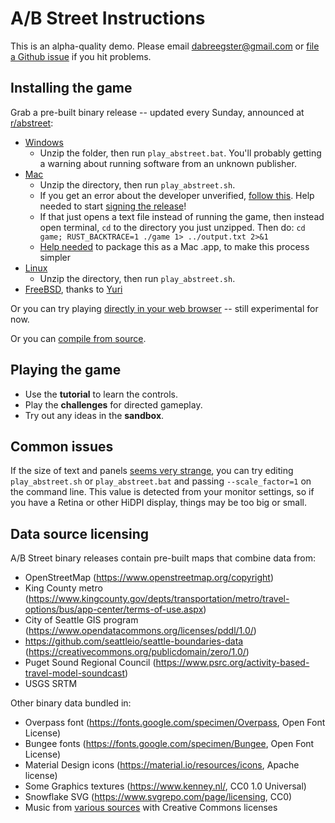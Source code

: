 # A/B Street Instructions

This is an alpha-quality demo. Please email <dabreegster@gmail.com> or
[file a Github issue](https://github.com/dabreegster/abstreet/issues/) if you
hit problems.

## Installing the game

Grab a pre-built binary release -- updated every Sunday, announced at
[r/abstreet](http://old.reddit.com/r/abstreet):

- [Windows](https://github.com/dabreegster/abstreet/releases/download/v0.2.22/abstreet_windows_v0_2_22.zip)
  - Unzip the folder, then run `play_abstreet.bat`. You'll probably getting a
    warning about running software from an unknown publisher.
- [Mac](https://github.com/dabreegster/abstreet/releases/download/v0.2.22/abstreet_mac_v0_2_22.zip)
  - Unzip the directory, then run `play_abstreet.sh`.
  - If you get an error about the developer unverified,
    [follow this](https://support.apple.com/guide/mac-help/open-a-mac-app-from-an-unidentified-developer-mh40616/mac).
    Help needed to start
    [signing the release](https://github.com/dabreegster/abstreet/issues/107)!
  - If that just opens a text file instead of running the game, then instead
    open terminal, `cd` to the directory you just unzipped. Then do:
    `cd game; RUST_BACKTRACE=1 ./game 1> ../output.txt 2>&1`
  - [Help needed](https://github.com/dabreegster/abstreet/issues/77) to package
    this as a Mac .app, to make this process simpler
- [Linux](https://github.com/dabreegster/abstreet/releases/download/v0.2.22/abstreet_linux_v0_2_22.zip)
  - Unzip the directory, then run `play_abstreet.sh`.
- [FreeBSD](https://www.freshports.org/games/abstreet/), thanks to
  [Yuri](https://github.com/yurivict)

Or you can try playing
[directly in your web browser](http://abstreet.s3-website.us-east-2.amazonaws.com/dev/game)
-- still experimental for now.

Or you can [compile from source](../dev/index.md).

## Playing the game

- Use the **tutorial** to learn the controls.
- Play the **challenges** for directed gameplay.
- Try out any ideas in the **sandbox**.

## Common issues

If the size of text and panels
[seems very strange](https://github.com/dabreegster/abstreet/issues/381), you
can try editing `play_abstreet.sh` or `play_abstreet.bat` and passing
`--scale_factor=1` on the command line. This value is detected from your monitor
settings, so if you have a Retina or other HiDPI display, things may be too big
or small.

## Data source licensing

A/B Street binary releases contain pre-built maps that combine data from:

- OpenStreetMap (<https://www.openstreetmap.org/copyright>)
- King County metro
  (<https://www.kingcounty.gov/depts/transportation/metro/travel-options/bus/app-center/terms-of-use.aspx>)
- City of Seattle GIS program
  (<https://www.opendatacommons.org/licenses/pddl/1.0/>)
- <https://github.com/seattleio/seattle-boundaries-data>
  (<https://creativecommons.org/publicdomain/zero/1.0/>)
- Puget Sound Regional Council
  (<https://www.psrc.org/activity-based-travel-model-soundcast>)
- USGS SRTM

Other binary data bundled in:

- Overpass font (<https://fonts.google.com/specimen/Overpass>, Open Font
  License)
- Bungee fonts (<https://fonts.google.com/specimen/Bungee>, Open Font License)
- Material Design icons (<https://material.io/resources/icons>, Apache license)
- Some Graphics textures (<https://www.kenney.nl/>, CC0 1.0 Universal)
- Snowflake SVG (<https://www.svgrepo.com/page/licensing>, CC0)
- Music from
  [various sources](https://github.com/dabreegster/abstreet/tree/master/data/system/assets/music/sources.md)
  with Creative Commons licenses
